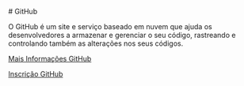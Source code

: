 ﻿﻿# GitHub

O GitHub é um site e serviço baseado em nuvem que ajuda os desenvolvedores a armazenar e gerenciar o seu código, rastreando e controlando também as alterações nos seus códigos. 



[Mais Informações GitHub](https://kinsta.com/pt/base-de-conhecimento/que-github/)

[Inscrição GitHub](https://github.com/)
